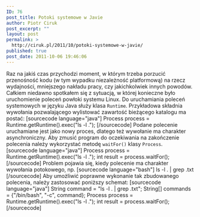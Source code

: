 ```yaml
---
ID: 76
post_title: Potoki systemowe w Javie
author: Piotr Ciruk
post_excerpt: ""
layout: post
permalink: >
  http://ciruk.pl/2011/10/potoki-systemowe-w-javie/
published: true
post_date: 2011-10-06 19:46:06
---
```

Raz na jakiś czas przychodzi moment, w którym trzeba porzucić przenośność kodu (w tym wypadku niezależność platformową) na rzecz wydajności, mniejszego nakładu pracy, czy jakichkolwiek innych powodów. Całkiem niedawno spotkałem się z sytuacją, w której konieczne było uruchomienie poleceń powłoki systemu Linux. 
Do uruchamiania poleceń systemowych w języku Java służy klasa <code>Runtime</code>. Przykładowa składnia wywołania pozwalającego wylistować zawartość bieżącego katalogu ma postać:
[sourcecode language="java"]
	Process process = Runtime.getRuntime().exec(&quot;ls -l .&quot;);
[/sourcecode]
Podane polecenie uruchamiane jest jako nowy proces, dlatego też wywołanie ma charakter asynchroniczny. Aby zmusić program do oczekiwania na zakończenie polecenia należy wykorzystać metodę <code>waitFor()</code> klasy <code>Process</code>.
[sourcecode language="java"]
	Process process = Runtime.getRuntime().exec(&quot;ls -l .&quot;);
	int result = process.waitFor();
[/sourcecode]
Problem pojawia się, kiedy polecenie ma charakter wywołania potokowego, np. 
[sourcecode language="bash"]
	ls -l . | grep .txt
[/sourcecode]
Aby umożliwić poprawne wykonanie tak zbudowanego polecenia, należy zastosować poniższy schemat:
[sourcecode language="java"]
	String command = &quot;ls -l . | grep .txt&quot;;
	String[] commands = {&quot;/bin/bash&quot;, &quot;-c&quot;, command};
	Process process = Runtime.getRuntime().exec(&quot;ls -l .&quot;);
	int result = process.waitFor();
[/sourcecode]